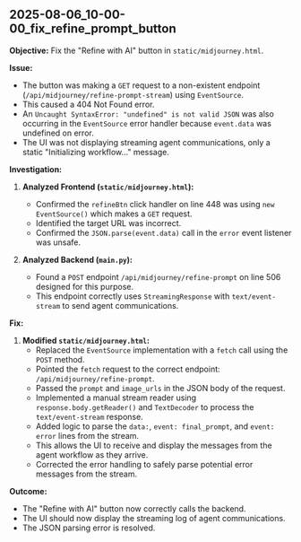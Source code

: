 
## 2025-08-06_10-00-00_fix_refine_prompt_button

**Objective:** Fix the "Refine with AI" button in `static/midjourney.html`.

**Issue:**
- The button was making a `GET` request to a non-existent endpoint (`/api/midjourney/refine-prompt-stream`) using `EventSource`.
- This caused a 404 Not Found error.
- An `Uncaught SyntaxError: "undefined" is not valid JSON` was also occurring in the `EventSource` error handler because `event.data` was undefined on error.
- The UI was not displaying streaming agent communications, only a static "Initializing workflow..." message.

**Investigation:**
1.  **Analyzed Frontend (`static/midjourney.html`):**
    - Confirmed the `refineBtn` click handler on line 448 was using `new EventSource()` which makes a `GET` request.
    - Identified the target URL was incorrect.
    - Confirmed the `JSON.parse(event.data)` call in the `error` event listener was unsafe.

2.  **Analyzed Backend (`main.py`):**
    - Found a `POST` endpoint `/api/midjourney/refine-prompt` on line 506 designed for this purpose.
    - This endpoint correctly uses `StreamingResponse` with `text/event-stream` to send agent communications.

**Fix:**
1.  **Modified `static/midjourney.html`:**
    - Replaced the `EventSource` implementation with a `fetch` call using the `POST` method.
    - Pointed the `fetch` request to the correct endpoint: `/api/midjourney/refine-prompt`.
    - Passed the `prompt` and `image_urls` in the JSON body of the request.
    - Implemented a manual stream reader using `response.body.getReader()` and `TextDecoder` to process the `text/event-stream` response.
    - Added logic to parse the `data:`, `event: final_prompt`, and `event: error` lines from the stream.
    - This allows the UI to receive and display the messages from the agent workflow as they arrive.
    - Corrected the error handling to safely parse potential error messages from the stream.

**Outcome:**
- The "Refine with AI" button now correctly calls the backend.
- The UI should now display the streaming log of agent communications.
- The JSON parsing error is resolved.

